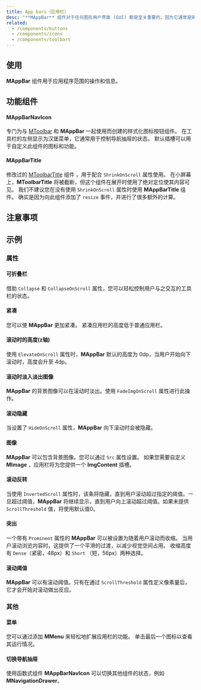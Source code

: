 ```yaml
---
title: App bars（应用栏）
desc: "**MAppBar** 组件对于任何图形用户界面 (GUI) 都是至关重要的，因为它通常是网站导航的主要来源。**MAppBar** 和 **MNavigationDrawer** 结合在一起为应用程序提供站点导航。"
related:
  - /components/buttons
  - /components/icons
  - /components/toolbars
---
```


## 使用

**MAppBar** 组件用于应用程序范围的操作和信息。

<app-bars-usage></app-bars-usage>

## 功能组件

#### MAppBarNavIcon

专门为与 [MToolbar](/blazor/components/toolbars) 和 **MAppBar** 一起使用而创建的样式化图标按钮组件。 在工具栏的左侧显示为汉堡菜单，它通常用于控制导航抽屉的状态。 默认插槽可以用于自定义此组件的图标和功能。

#### MAppBarTitle
修改过的 [MToolbarTitle](/blazor/components/toolbars) 组件 ，用于配合 `ShrinkOnScroll` 属性使用。 在小屏幕上，**MToolbarTitle**
将被截断，但这个组件在展开时使用了绝对定位使其内容可见。 我们不建议您在没有使用 `ShrinkOnScroll` 属性时使用 **MAppBarTitle** 组件。
确实是因为向此组件添加了 `resize` 事件，并进行了很多额外的计算。

## 注意事项

<app-alerts type="warning" content="当在 **MToolbar** 和 **MAppBar** 内部使用带有 `Icon` 属性的 **MButton** 时，它们将自动增大其尺寸并应用负边距，以确保根据 **Material** 设计规范的适当间距。
如果您选择将按钮包装在任何容器例如 `div`中，则需要对该容器应用负边距，以便正确对齐它们。"></app-alerts>

## 示例

### 属性

#### 可折叠栏

借助 `Collapse` 和 `CollapseOnScroll` 属性，您可以轻松控制用户与之交互的工具栏的状态。

<masa-example file="Examples.components.app_bars.CollapsibleBars"></masa-example>

#### 紧凑

您可以使 **MAppBar** 更加紧凑。 紧凑应用栏的高度低于普通应用栏。

<masa-example file="Examples.components.app_bars.Dense"></masa-example>

#### 滚动时的高度(z轴)

使用 `ElevateOnScroll` 属性时，**MAppBar** 默认的高度为 0dp，当用户开始向下滚动时，高度会升至 4dp。

<masa-example file="Examples.components.app_bars.ElevateOnScroll"></masa-example>

#### 滚动时淡入淡出图像

**MAppBar** 的背景图像可以在滚动时淡出。使用 `FadeImgOnScroll` 属性进行此操作。

<masa-example file="Examples.components.app_bars.FadeImageOnScroll"></masa-example>


#### 滚动隐藏

当设置了 `HideOnScroll` 属性，**MAppBar** 向下滚动时会被隐藏。

<masa-example file="Examples.components.app_bars.HiddenOnScroll"></masa-example>

#### 图像

**MAppBar** 可以包含背景图像。您可以通过 `Src` 属性设置。 如果您需要自定义 **MImage** ，应用栏将为您提供一个 **ImgContent** 插槽。

<masa-example file="Examples.components.app_bars.Images"></masa-example>

#### 滚动反转

当使用 `InvertedScroll` 属性时，该条将隐藏，直到用户滚动超过指定的阈值。一旦超过阈值，**MAppBar** 将继续显示，直到用户向上滚动超过阈值。如果未提供 `ScrollThreshold` 值，将使用默认值0。

<masa-example file="Examples.components.app_bars.CollapsibleBars"></masa-example>

#### 突出

一个带有 `Prominent` 属性的 **MAppBar** 可以被设置为随着用户滚动而收缩。 当用户滚动浏览内容时，这提供了一个平滑的过渡，以减少视觉空间占用。 收缩高度有 `Dense`（紧密，48px）和 `Short` （短，56px）两种选择。

<masa-example file="Examples.components.app_bars.Prominent"></masa-example>

#### 滚动阈值

**MAppBar** 可以有滚动阈值。只有在通过 `ScrollThreshold` 属性定义像素量后，它才会开始对滚动做出反应。

<masa-example file="Examples.components.app_bars.ScrollThreshold"></masa-example>

### 其他

#### 菜单

您可以通过添加 **MMenu** 来轻松地扩展应用栏的功能。 单击最后一个图标以查看其运行情况。

<masa-example file="Examples.components.app_bars.Menu"></masa-example>

#### 切换导航抽屉

使用函数式组件 **MAppBarNavIcon** 可以切换其他组件的状态，例如 **MNavigationDrawer**。

<masa-example file="Examples.components.app_bars.ToggleNavigationDrawers"></masa-example>